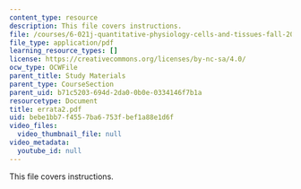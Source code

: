 ```yaml
---
content_type: resource
description: This file covers instructions.
file: /courses/6-021j-quantitative-physiology-cells-and-tissues-fall-2004/bebe1bb7f4557ba6753fbef1a88e1d6f_errata2.pdf
file_type: application/pdf
learning_resource_types: []
license: https://creativecommons.org/licenses/by-nc-sa/4.0/
ocw_type: OCWFile
parent_title: Study Materials
parent_type: CourseSection
parent_uid: b71c5203-694d-2da0-0b0e-0334146f7b1a
resourcetype: Document
title: errata2.pdf
uid: bebe1bb7-f455-7ba6-753f-bef1a88e1d6f
video_files:
  video_thumbnail_file: null
video_metadata:
  youtube_id: null
---
```

This file covers instructions.